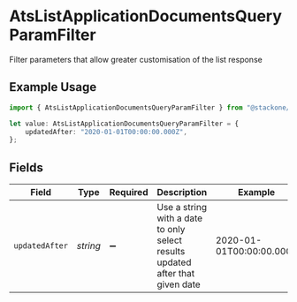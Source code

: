 # AtsListApplicationDocumentsQueryParamFilter

Filter parameters that allow greater customisation of the list response

## Example Usage

```typescript
import { AtsListApplicationDocumentsQueryParamFilter } from "@stackone/stackone-client-ts/sdk/models/operations";

let value: AtsListApplicationDocumentsQueryParamFilter = {
    updatedAfter: "2020-01-01T00:00:00.000Z",
};
```

## Fields

| Field                                                                         | Type                                                                          | Required                                                                      | Description                                                                   | Example                                                                       |
| ----------------------------------------------------------------------------- | ----------------------------------------------------------------------------- | ----------------------------------------------------------------------------- | ----------------------------------------------------------------------------- | ----------------------------------------------------------------------------- |
| `updatedAfter`                                                                | *string*                                                                      | :heavy_minus_sign:                                                            | Use a string with a date to only select results updated after that given date | 2020-01-01T00:00:00.000Z                                                      |